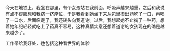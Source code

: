 今天在地铁上，我坐在那里，有个女孩站在我前面，呼吸声越来越重，之后和我说有点不舒服想和我挤一挤座位，于是我看到她坐下来从包里掏出药吃了一口，再喝了一口水，后面临走了，我还转头向我道谢。过后，我想起她不止掏了一种药，想着她年纪轻轻就吃上了药真不容易，这种真情实意还想着道谢的女孩现在的确是越来越少了。

工作带给我好处，也包括这种看世界的体验